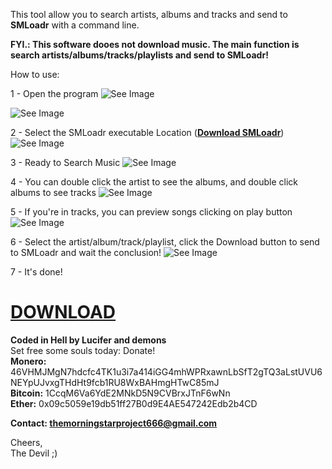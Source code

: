 This tool allow you to search artists, albums and tracks and send to **SMLoadr** with a command line.  

**FYI.:
This software dooes not download music. The main function is search artists/albums/tracks/playlists and send to SMLoadr!**  

How to use: 

1 - Open the program ![See Image](https://imgur.com/tztgURK.png)  

![See Image](https://imgur.com/0gCepgH.png)  

2 - Select the SMLoadr executable Location ([**Download SMLoadr**](https://git.teknik.io/SMLoadrDev/SMLoadr/releases)) ![See Image](https://imgur.com/bhSRa3Q.png)  

3 - Ready to Search Music ![See Image](https://imgur.com/i99zs1F.png)  

4 - You can double click the artist to see the albums, and double click albums to see tracks ![See Image](https://imgur.com/95HlqyU.png) 

5 - If you're in tracks, you can preview songs clicking on play button ![See Image](https://imgur.com/hxBvmQK.png)

6 - Select the artist/album/track/playlist, click the Download button to send to SMLoadr and wait the conclusion! ![See Image](https://imgur.com/pxuketn.png)  




7 - It's done!  

# [DOWNLOAD](https://github.com/thelucifermorningstar/SMLoadr-AUX/releases)  

**Coded in Hell by Lucifer and demons**  
Set free some souls today: Donate!  
**Monero:** 46VHMJMgN7hdcfc4TK1u3i7a414iGG4mhWPRxawnLbSfT2gTQ3aLstUVU6NEYpUJvxgTHdHt9fcb1RU8WxBAHmgHTwC85mJ  
**Bitcoin:** 1CcqM6Va6YdE2MNkD5N9CVBrxJTnF6wNn  
**Ether:** 0x09c5059e19db51ff27B0d9E4AE547242Edb2b4CD  


**Contact: themorningstarproject666@gmail.com**

Cheers,  
The Devil ;)
